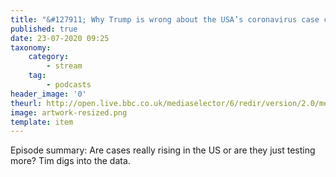 ```yaml
---
title: "&#127911; Why Trump is wrong about the USA’s coronavirus case comeback"
published: true
date: 23-07-2020 09:25
taxonomy:
    category:
        - stream
    tag:
        - podcasts
header_image: '0'
theurl: http://open.live.bbc.co.uk/mediaselector/6/redir/version/2.0/mediaset/audio-nondrm-download/proto/http/vpid/p08jsnns.mp3
image: artwork-resized.png
template: item
--- 
```

Episode summary: Are cases really rising in the US or are they just testing more? Tim digs into the data.
